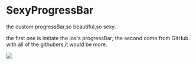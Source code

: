 SexyProgressBar
===============

the custom progressBar,so beautiful,so sexy.

the first one is imitate the ios's progressBar;
the second come from GitHub.
with all of the githubers,it would be more.

![](https://github.com/sunalong/theImages/blob/master/progressBars.jpg)
